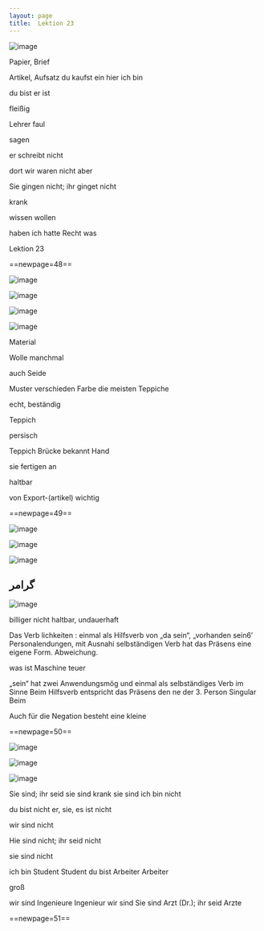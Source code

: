 ```yaml
---
layout: page
title:  Lektion 23
---
```



![image](assets/s/050.png-07.png)

Papier, Brief

Artikel, Aufsatz du kaufst ein hier ich bin

du bist er ist

fleißig

Lehrer faul

sagen



er schreibt nicht

dort wir waren nicht aber

Sie gingen nicht; ihr ginget nicht

krank

wissen wollen

haben ich hatte Recht was

Lektion 23



==newpage=48==

![image](assets/s/051.png-02.png)

![image](assets/s/2col/051.png-04_1L.png)

![image](assets/s/2col/051.png-04_2R.png)

![image](assets/s/051.png-05.png)

Material

Wolle manchmal

auch Seide

Muster verschieden Farbe die meisten Teppiche

echt, beständig



Teppich

persisch

Teppich Brücke bekannt Hand

sie fertigen an

haltbar

von Export-(artikel) wichtig



==newpage=49==

![image](assets/s/052.png-02.png)

![image](assets/s/2col/052.png-03_1L.png)

![image](assets/s/2col/052.png-03_2R.png)

## گرامر

![image](assets/s/052.png-05.png)

billiger nicht haltbar, undauerhaft

Das Verb lichkeiten : einmal als Hilfsverb von „da sein“, „vorhanden
sein6’ Personalendungen, mit Ausnahi selbständigen Verb hat das Präsens
eine eigene Form. Abweichung.



was ist Maschine teuer

„sein“ hat zwei Anwendungsmög und einmal als selbständiges Verb im Sinne
Beim Hilfsverb entspricht das Präsens den ne der 3. Person Singular Beim

Auch für die Negation besteht eine kleine



==newpage=50==

![image](assets/s/053.png-02.png)

![image](assets/s/2col/053.png-06_1L.png)

![image](assets/s/2col/053.png-06_2R.png)

Sie sind; ihr seid sie sind krank sie sind ich bin nicht

du bist nicht er, sie, es ist nicht

wir sind nicht

Hie sind nicht; ihr seid nicht

sie sind nicht



ich bin Student Student du bist Arbeiter Arbeiter

groß

wir sind Ingenieure Ingenieur wir sind Sie sind Arzt (Dr.); ihr seid
Arzte



==newpage=51==

